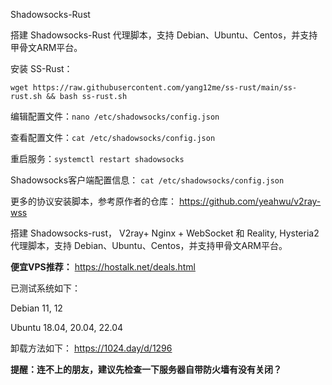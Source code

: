 Shadowsocks-Rust

搭建 Shadowsocks-Rust 代理脚本，支持 Debian、Ubuntu、Centos，并支持甲骨文ARM平台。


安装 SS-Rust：

```
wget https://raw.githubusercontent.com/yang12me/ss-rust/main/ss-rust.sh && bash ss-rust.sh
```

编辑配置文件：`nano /etc/shadowsocks/config.json`

查看配置文件：`cat /etc/shadowsocks/config.json`

重启服务：`systemctl restart shadowsocks`

Shadowsocks客户端配置信息：
`cat /etc/shadowsocks/config.json`

更多的协议安装脚本，参考原作者的仓库：
https://github.com/yeahwu/v2ray-wss


搭建 Shadowsocks-rust， V2ray+ Nginx + WebSocket 和 Reality, Hysteria2 代理脚本，支持 Debian、Ubuntu、Centos，并支持甲骨文ARM平台。


**便宜VPS推荐：** https://hostalk.net/deals.html

已测试系统如下：

Debian 11, 12

Ubuntu 18.04, 20.04, 22.04


卸载方法如下：
https://1024.day/d/1296

**提醒：连不上的朋友，建议先检查一下服务器自带防火墙有没有关闭？**
